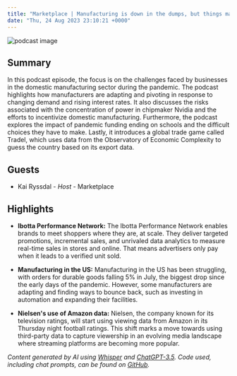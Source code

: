```yaml
---
title: "Marketplace | Manufacturing is down in the dumps, but things may be looking up"
date: "Thu, 24 Aug 2023 23:10:21 +0000"
---
```


![podcast image](https://www.marketplace.org/wp-content/uploads/2019/05/MP_show-1.png)

## Summary

In this podcast episode, the focus is on the challenges faced by businesses in the domestic manufacturing sector during the pandemic. The podcast highlights how manufacturers are adapting and pivoting in response to changing demand and rising interest rates. It also discusses the risks associated with the concentration of power in chipmaker Nvidia and the efforts to incentivize domestic manufacturing. Furthermore, the podcast explores the impact of pandemic funding ending on schools and the difficult choices they have to make. Lastly, it introduces a global trade game called Tradel, which uses data from the Observatory of Economic Complexity to guess the country based on its export data.

## Guests

- Kai Ryssdal - _Host_ - Marketplace

## Highlights

- **Ibotta Performance Network:** The Ibotta Performance Network enables brands to meet shoppers where they are, at scale. They deliver targeted promotions, incremental sales, and unrivaled data analytics to measure real-time sales in stores and online. That means advertisers only pay when it leads to a verified unit sold.

- **Manufacturing in the US:** Manufacturing in the US has been struggling, with orders for durable goods falling 5% in July, the biggest drop since the early days of the pandemic. However, some manufacturers are adapting and finding ways to bounce back, such as investing in automation and expanding their facilities.

- **Nielsen's use of Amazon data:** Nielsen, the company known for its television ratings, will start using viewing data from Amazon in its Thursday night football ratings. This shift marks a move towards using third-party data to capture viewership in an evolving media landscape where streaming platforms are becoming more popular.

_Content generated by AI using [Whisper](https://openai.com/research/whisper) and [ChatGPT-3.5](https://openai.com/blog/chatgpt). Code used, including chat prompts, can be found on [GitHub](https://github.com/dustinbrownman/podcast-parser/blob/main/app/functions.py)._
